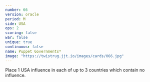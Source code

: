```yaml
---
number: 66
version: oracle
period: M
side: USA
ops: 2
scoring: false
war: false
unique: true
continuous: false
name: Puppet Governments*
image: "https://twistrug.jjt.io/images/cards/066.jpg"
---
```

Place 1 USA influence in each of up to 3 countries which contain no influence.
